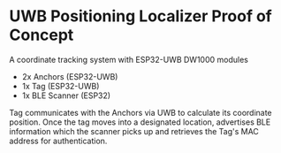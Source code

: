 # UWB Positioning Localizer Proof of Concept
A coordinate tracking system with ESP32-UWB DW1000 modules
- 2x Anchors (ESP32-UWB)
- 1x Tag (ESP32-UWB)
- 1x BLE Scanner (ESP32)

Tag communicates with the Anchors via UWB to calculate its coordinate position. Once the tag moves into a designated location, advertises BLE information which the scanner picks up and retrieves the Tag's MAC address for authentication.